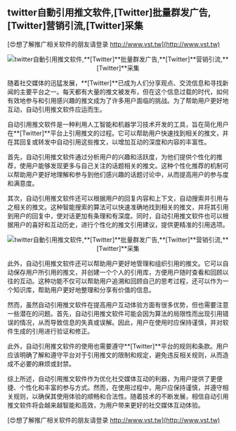 ## **twitter自動引用推文软件,**[Twitter]**批量群发广告,**[Twitter]**营销引流,**[Twitter]**采集**

[😍想了解推广相关软件的朋友请登录 http://www.vst.tw](http://www.vst.tw)

 <center><img src="https://vst.tw/MP4/tuiguang/png/4.png" alt="twitter自動引用推文软件,**[Twitter]**批量群发广告,**[Twitter]**营销引流,**[Twitter]**采集"></center>

随着社交媒体的迅猛发展，**[Twitter]**已成为人们分享观点、交流信息和寻找新闻的主要平台之一。每天都有大量的推文被发布，但在这个信息过载的时代，如何有效地参与和引用感兴趣的推文成为了许多用户面临的挑战。为了帮助用户更好地互动，自动引用推文软件应运而生。

自动引用推文软件是一种利用人工智能和机器学习技术开发的工具，旨在简化用户在**[Twitter]**平台上引用推文的过程。它可以帮助用户快速找到相关的推文，并在其回复或转发中自动引用这些推文，以增加互动的深度和内容的丰富性。

首先，自动引用推文软件通过分析用户的兴趣和活跃度，为他们提供个性化的推荐，使用户能够发现更多与自己关注的话题相关的推文。这种个性化推荐的机制可以帮助用户更好地理解和参与到他们感兴趣的话题讨论中，从而提高用户的参与度和满意度。

其次，自动引用推文软件还可以根据用户的回复内容和上下文，自动搜索并引用与之相关的推文。这种智能搜索的算法可以快速准确地找到相关的推文，并将其引用到用户的回复中，使对话更加有条理和有深度。同时，自动引用推文软件也可以根据用户的喜好和互动历史，进行个性化的推文引用建议，提供更精准的引用选项。

 <center><img src="https://vst.tw/MP4/tuiguang/png/0.png" alt="twitter自動引用推文软件,**[Twitter]**批量群发广告,**[Twitter]**营销引流,**[Twitter]**采集"></center>

此外，自动引用推文软件还可以帮助用户更好地管理和组织引用的推文。它可以自动保存用户所引用的推文，并创建一个个人的引用库，方便用户随时查看和回顾以往的互动。这种功能不仅可以帮助用户追溯和回顾自己的思考过程，还可以作为一个知识库，帮助用户更好地整理和分享有价值的信息。

然而，虽然自动引用推文软件在提高用户互动体验方面有很多优势，但也需要注意一些潜在的问题。首先，自动引用推文软件可能会因为算法的局限性而出现引用错误的情况，从而导致信息的失真或误解。因此，用户在使用时应保持谨慎，并对软件生成的引用进行验证和修正。

此外，自动引用推文软件的使用也需要遵守**[Twitter]**平台的规则和条款。用户应该明确了解和遵守平台对于引用推文的限制和规定，避免违反相关规则，从而造成不必要的麻烦或封禁。

综上所述，自动引用推文软件作为优化社交媒体互动的利器，为用户提供了更便捷、个性化和丰富的参与方式。然而，在使用过程中，用户应保持谨慎，并遵守相关规则，以确保其使用体验的顺畅和合法性。随着技术的不断发展，相信自动引用推文软件将会越来越智能和高效，为用户带来更好的社交媒体互动体验。

[😍想了解推广相关软件的朋友请登录 http://www.vst.tw](http://www.vst.tw)



